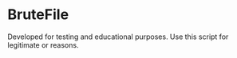 # BruteFile
Developed for testing and educational purposes. Use this script for legitimate or reasons.
